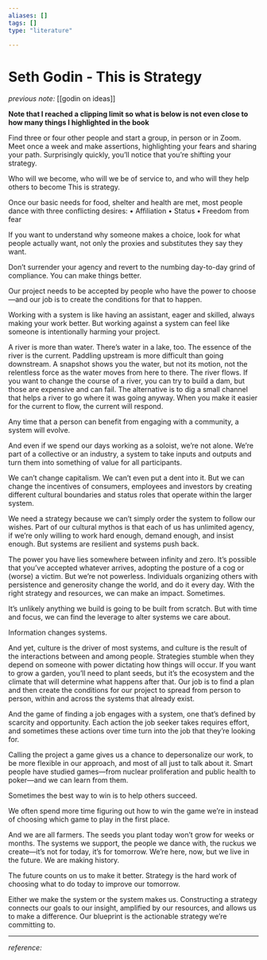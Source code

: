 ```yaml
---
aliases: []
tags: []
type: "literature"

---
```


# Seth Godin - This is Strategy

_previous note:_ [[godin on ideas]]

**Note that I reached a clipping limit so what is below is not even close to how many things I highlighted in the book**

Find three or four other people and start a group, in person or in Zoom. Meet once a week and make assertions, highlighting your fears and sharing your path. Surprisingly quickly, you’ll notice that you’re shifting your strategy.


Who will we become, who will we be of service to, and who will they help others to become This is strategy.


Once our basic needs for food, shelter and health are met, most people dance with three conflicting desires: •  Affiliation •  Status •  Freedom from fear


If you want to understand why someone makes a choice, look for what people actually want, not only the proxies and substitutes they say they want.


Don’t surrender your agency and revert to the numbing day-to-day grind of compliance. You can make things better.


Our project needs to be accepted by people who have the power to choose—and our job is to create the conditions for that to happen.


Working with a system is like having an assistant, eager and skilled, always making your work better. But working against a system can feel like someone is intentionally harming your project.


A river is more than water. There’s water in a lake, too. The essence of the river is the current. Paddling upstream is more difficult than going downstream. A snapshot shows you the water, but not its motion, not the relentless force as the water moves from here to there. The river flows. If you want to change the course of a river, you can try to build a dam, but those are expensive and can fail. The alternative is to dig a small channel that helps a river to go where it was going anyway. When you make it easier for the current to flow, the current will respond.


Any time that a person can benefit from engaging with a community, a system will evolve.


And even if we spend our days working as a soloist, we’re not alone. We’re part of a collective or an industry, a system to take inputs and outputs and turn them into something of value for all participants.


We can’t change capitalism. We can’t even put a dent into it. But we can change the incentives of consumers, employees and investors by creating different cultural boundaries and status roles that operate within the larger system.


We need a strategy because we can’t simply order the system to follow our wishes. Part of our cultural mythos is that each of us has unlimited agency, if we’re only willing to work hard enough, demand enough, and insist enough. But systems are resilient and systems push back.


The power you have lies somewhere between infinity and zero. It’s possible that you’ve accepted whatever arrives, adopting the posture of a cog or (worse) a victim. But we’re not powerless. Individuals organizing others with persistence and generosity change the world, and do it every day. With the right strategy and resources, we can make an impact. Sometimes.


It’s unlikely anything we build is going to be built from scratch. But with time and focus, we can find the leverage to alter systems we care about.


Information changes systems.


And yet, culture is the driver of most systems, and culture is the result of the interactions between and among people. Strategies stumble when they depend on someone with power dictating how things will occur. If you want to grow a garden, you’ll need to plant seeds, but it’s the ecosystem and the climate that will determine what happens after that. Our job is to find a plan and then create the conditions for our project to spread from person to person, within and across the systems that already exist.


And the game of finding a job engages with a system, one that’s defined by scarcity and opportunity. Each action the job seeker takes requires effort, and sometimes these actions over time turn into the job that they’re looking for.


Calling the project a game gives us a chance to depersonalize our work, to be more flexible in our approach, and most of all just to talk about it. Smart people have studied games—from nuclear proliferation and public health to poker—and we can learn from them.


Sometimes the best way to win is to help others succeed.


We often spend more time figuring out how to win the game we’re in instead of choosing which game to play in the first place.


And we are all farmers. The seeds you plant today won’t grow for weeks or months. The systems we support, the people we dance with, the ruckus we create—it’s not for today, it’s for tomorrow. We’re here, now, but we live in the future. We are making history.


The future counts on us to make it better. Strategy is the hard work of choosing what to do today to improve our tomorrow.


Either we make the system or the system makes us. Constructing a strategy connects our goals to our insight, amplified by our resources, and allows us to make a difference. Our blueprint is the actionable strategy we’re committing to.





---
_reference:_ 
